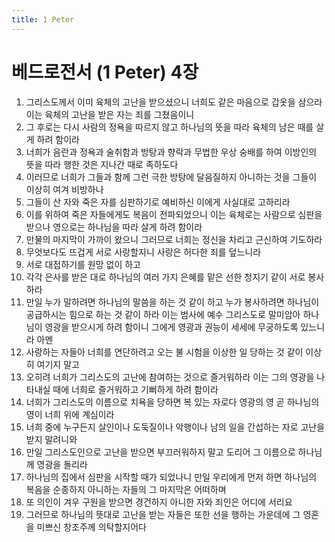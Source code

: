 ```yaml
---
title: 1 Peter
---
```


# 베드로전서 (1 Peter) 4장
1. 그리스도께서 이미 육체의 고난을 받으셨으니 너희도 같은 마음으로 갑옷을 삼으라 이는 육체의 고난을 받은 자는 죄를 그쳤음이니
1. 그 후로는 다시 사람의 정욕을 따르지 않고 하나님의 뜻을 따라 육체의 남은 때를 살게 하려 함이라
1. 너희가 음란과 정욕과 술취함과 방탕과 향락과 무법한 우상 숭배를 하여 이방인의 뜻을 따라 행한 것은 지나간 때로 족하도다
1. 이러므로 너희가 그들과 함께 그런 극한 방탕에 달음질하지 아니하는 것을 그들이 이상히 여겨 비방하나
1. 그들이 산 자와 죽은 자를 심판하기로 예비하신 이에게 사실대로 고하리라
1. 이를 위하여 죽은 자들에게도 복음이 전파되었으니 이는 육체로는 사람으로 심판을 받으나 영으로는 하나님을 따라 살게 하려 함이라
1. 만물의 마지막이 가까이 왔으니 그러므로 너희는 정신을 차리고 근신하여 기도하라
1. 무엇보다도 뜨겁게 서로 사랑할지니 사랑은 허다한 죄를 덮느니라
1. 서로 대접하기를 원망 없이 하고
1. 각각 은사를 받은 대로 하나님의 여러 가지 은혜를 맡은 선한 청지기 같이 서로 봉사하라
1. 만일 누가 말하려면 하나님의 말씀을 하는 것 같이 하고 누가 봉사하려면 하나님이 공급하시는 힘으로 하는 것 같이 하라 이는 범사에 예수 그리스도로 말미암아 하나님이 영광을 받으시게 하려 함이니 그에게 영광과 권능이 세세에 무궁하도록 있느니라 아멘
1. 사랑하는 자들아 너희를 연단하려고 오는 불 시험을 이상한 일 당하는 것 같이 이상히 여기지 말고
1. 오히려 너희가 그리스도의 고난에 참여하는 것으로 즐거워하라 이는 그의 영광을 나타내실 때에 너희로 즐거워하고 기뻐하게 하려 함이라
1. 너희가 그리스도의 이름으로 치욕을 당하면 복 있는 자로다 영광의 영 곧 하나님의 영이 너희 위에 계심이라
1. 너희 중에 누구든지 살인이나 도둑질이나 악행이나 남의 일을 간섭하는 자로 고난을 받지 말려니와
1. 만일 그리스도인으로 고난을 받으면 부끄러워하지 말고 도리어 그 이름으로 하나님께 영광을 돌리라
1. 하나님의 집에서 심판을 시작할 때가 되었나니 만일 우리에게 먼저 하면 하나님의 복음을 순종하지 아니하는 자들의 그 마지막은 어떠하며
1. 또 의인이 겨우 구원을 받으면 경건하지 아니한 자와 죄인은 어디에 서리요
1. 그러므로 하나님의 뜻대로 고난을 받는 자들은 또한 선을 행하는 가운데에 그 영혼을 미쁘신 창조주께 의탁할지어다